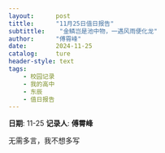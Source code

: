 ```yaml
---
layout:      post
tittle:      "11月25日值日报告"
subtittle:    "金鳞岂是池中物，一遇风雨便化龙"
author:      "傅霄峰"
date:        2024-11-25
catalog:     ture
header-style: text
tags: 
    - 校园记录
    - 我的高中
    - 东辰
    - 值日报告
---
```


**日期**: 11-25
**记录人**: **傅霄峰**

无需多言，我不想多写
